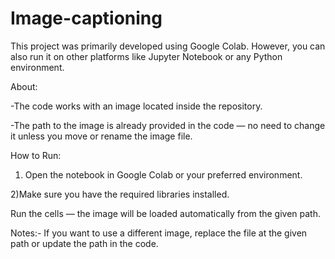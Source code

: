 # Image-captioning

This project was primarily developed using Google Colab.
However, you can also run it on other platforms like Jupyter Notebook or any Python environment.

About:

-The code works with an image located inside the repository.

-The path to the image is already provided in the code — no need to change it unless you move or rename the image file.

How to Run:

1) Open the notebook in Google Colab or your preferred environment.

2)Make sure you have the required libraries installed.

Run the cells — the image will be loaded automatically from the given path.

Notes:-
If you want to use a different image, replace the file at the given path or update the path in the code.
